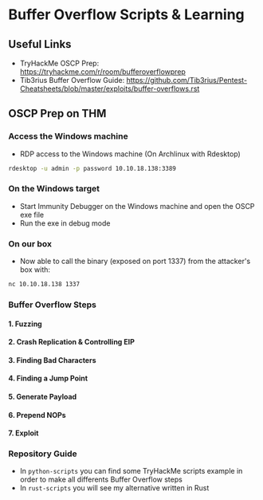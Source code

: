 # Buffer Overflow Scripts & Learning

## Useful Links
- TryHackMe OSCP Prep: <https://tryhackme.com/r/room/bufferoverflowprep>
- Tib3rius Buffer Overflow Guide: <https://github.com/Tib3rius/Pentest-Cheatsheets/blob/master/exploits/buffer-overflows.rst>

## OSCP Prep on THM

### Access the Windows machine
- RDP access to the Windows machine (On Archlinux with Rdesktop)
```sh
rdesktop -u admin -p password 10.10.18.138:3389
```

### On the Windows target
- Start Immunity Debugger on the Windows machine and open the OSCP exe file
- Run the exe in debug mode

### On our box
- Now able to call the binary (exposed on port 1337) from the attacker's box with:
```sh
nc 10.10.18.138 1337
```

### Buffer Overflow Steps

#### 1. Fuzzing
#### 2. Crash Replication & Controlling EIP
#### 3. Finding Bad Characters
#### 4. Finding a Jump Point
#### 5. Generate Payload
#### 6. Prepend NOPs
#### 7. Exploit

### Repository Guide
- In `python-scripts` you can find some TryHackMe scripts example in order to make all differents Buffer Overflow steps
- In `rust-scripts` you will see my alternative written in Rust
